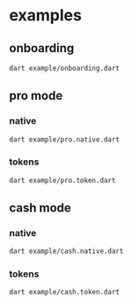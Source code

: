 # examples

## onboarding

```bash
dart example/onboarding.dart
```

## pro mode

### native

```bash
dart example/pro.native.dart
```

### tokens

```bash
dart example/pro.token.dart
```

## cash mode

### native

```bash
dart example/cash.native.dart
```

### tokens

```bash
dart example/cash.token.dart
```
